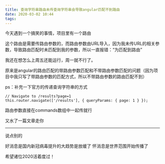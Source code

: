```yaml
---
title: 查询字符串路由未传查询字符串会导致angular匹配不到路由
date: 2020-03-02 10:44
tags:
---
```


今天遇到一个搞笑的事情，项目里有一个路由

这个路由是需要传路由参数的，而路由参数由URL导入，因为我未传URL的相关参数，导致路由匹配时未匹配到我的参数，所以一直报错：“为匹配到路由”

我还在想怎么上周五还能运行，周一就不行了。

原来是angular的路由匹配的带路由参数匹配和不带路由参数匹配的问题（因为项目中我只写了带路由参数的匹配方式，所以不带路由参数的路由匹配不到）

ps：补充一下官方的传递查询字符串的方式

```
// Navigate to /results?page=1
this.router.navigate(['/results'], { queryParams: { page: 1 } });
```

路由参数直接在commands数组中一起传就行

又水了一篇文章走你

---

说点别的

好消息是国内新冠病毒提升的大趋势是放缓了
怀消息是世界范围开始传播了

希望诸位2020活着度过！
